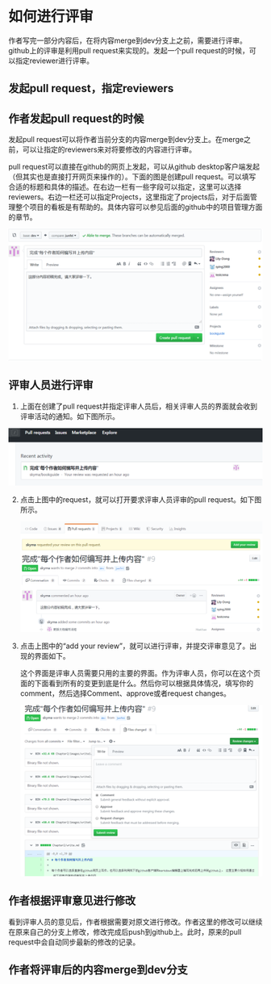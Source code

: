 # 如何进行评审

作者写完一部分内容后，在将内容merge到dev分支上之前，需要进行评审。github上的评审是利用pull request来实现的。发起一个pull request的时候，可以指定reviewer进行评审。

## 发起pull request，指定reviewers

## 作者发起pull request的时候

发起pull request可以将作者当前分支的内容merge到dev分支上。在merge之前，可以让指定的reviewers来对将要修改的内容进行评审。

pull request可以直接在github的网页上发起，可以从github desktop客户端发起（但其实也是直接打开网页来操作的）。下面的图是创建pull request。可以填写合适的标题和具体的描述。在右边一栏有一些字段可以指定，这里可以选择reviewers。右边一栏还可以指定Projects，这里指定了projects后，对于后面管理整个项目的看板是有帮助的。具体内容可以参见后面的github中的项目管理方面的章节。

![avatar](./images/review1.png)

## 评审人员进行评审

1. 上面在创建了pull request并指定评审人员后，相关评审人员的界面就会收到评审活动的通知。如下图所示。

![avatar](./images/review2.png)

2. 点击上图中的request，就可以打开要求评审人员评审的pull request。如下图所示。

   ![avatar](./images/review3.png)

3. 点击上图中的“add your review”，就可以进行评审，并提交评审意见了。出现的界面如下。

   这个界面是评审人员需要只用的主要的界面。作为评审人员，你可以在这个页面的下面看到所有的变更到底是什么。然后你可以根据具体情况，填写你的comment，然后选择Comment、approve或者request changes。

   ![avatar](./images/review4.png)

## 作者根据评审意见进行修改

看到评审人员的意见后，作者根据需要对原文进行修改。作者这里的修改可以继续在原来自己的分支上修改，修改完成后push到github上。此时，原来的pull request中会自动同步最新的修改的记录。

## 作者将评审后的内容merge到dev分支

